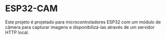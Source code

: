 # ESP32-CAM

Este projeto é projetado para microcontroladores ESP32 com um módulo de câmera para capturar imagens e disponibilizá-las através de um servidor HTTP local. 

